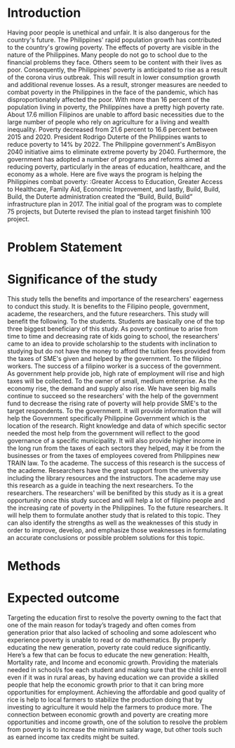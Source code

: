 # Introduction 
Having poor people is unethical and unfair. It is also dangerous for the country's future. The Philippines' rapid population growth has contributed to the country's growing poverty. The effects of poverty are visible in the nature of the Philippines.
Many people do not go to school due to the financial problems they face. Others seem to be content with their lives as poor. Consequently, the Philippines' poverty is anticipated to rise as a result of the corona virus outbreak. This will result in lower consumption growth and additional revenue losses. 
As a result, stronger measures are needed to combat poverty in the Philippines in the face of the pandemic, which has disproportionately affected the poor. With more than 16 percent of the population living in poverty, the Philippines have a pretty high poverty rate. About 17.6 million Filipinos are unable to afford basic necessities due to the large number of people who rely on agriculture for a living and wealth inequality. 
Poverty decreased from 21.6 percent to 16.6 percent between 2015 and 2020. President Rodrigo Duterte of the Philippines wants to reduce poverty to 14% by 2022. The Philippine government's AmBisyon 2040 initiative aims to eliminate extreme poverty by 2040. Furthermore, the government has adopted a number of programs and reforms aimed at reducing poverty, particularly in the areas of education, healthcare, and the economy as a whole.
Here are five ways the program is helping the Philippines combat poverty: :Greater Access to Education, Greater Access to Healthcare, Family Aid, Economic Improvement, and lastly, Build, Build, Build, the Duterte administration created the “Build, Build, Build” infrastructure plan in 2017. The initial goal of the program was to complete 75 projects, but Duterte revised the plan to instead target finishinh 100 project.

# Problem Statement
 
# Significance of the study
This study tells the benefits and importance of the researchers' eagerness to conduct this study. It is benefits to the Filipino people, government, academe, the researchers, and the future researchers. This study will benefit the following.
To the students. Students are basically one of the top three biggest beneficiary of this study. As poverty continue to arise from time to time and decreasing rate of kids going to school, the researchers' came to an idea to provide scholarship to the students with inclination to studying but do not have the money to afford the tuition fees provided from the taxes of SME's given and helped by the government.
To the filipino workers. The success of a filipino worker is a success of the government. As government help provide job, high rate of employment will rise and high taxes will be collected.
To the owner of small, medium  enterprise. As the economy rise, the demand and supply also rise. We have seen big malls continue to succeed so the researchers' with the help of the government fund to decrease the rising rate of poverty will help provide SME's  to the target respondents.
To the government. It will provide information that will help the Government specifically Philippine Government which is the location of the research. Right knowledge and data of which specific sector needed the most help from the government will reflect to the good governance of a specific municipality. It will also provide higher income in the long run from the taxes of each sectors they helped, may it be from the businesses or from the taxes of employees covered from Philippines new TRAIN law.
To the academe. The success of this research is the success of the academe. Researchers have the great support from the university including the library resources and the instructors. The academe may use this research as a guide in teaching the next researchers.
To the researchers. The researchers' will be benifited by this study as it is a great opportunity once this study succed and will help a lot of filipino people and the increasing rate of poverty in the Philippines.
To the future researchers. It will help them to formulate another study that is related to this topic. They can also identify the strengths as well as the weaknesses of this study in order to improve, develop, and emphasize those weaknesses in formulating an accurate conclusions or possible problem solutions for this topic.

# Methods

# Expected outcome
Targeting the education first to resolve the poverty owning to the fact that one of the main reason for today’s tragedy and often comes from generation prior that also lacked of schooling and some adolescent who experience poverty is unable to read or do mathematics. By properly educating the new generation, poverty rate could reduce significantly. Here’s a few that can be focus to educate the new generation: Health, Mortality rate, and Income and economic growth.
Providing the materials needed in school/s foe each student and making sure that the child is enroll even if it was in rural areas, by having education we can provide a skilled people that help the economic growth prior to that it can bring more opportunities for employment. 
Achieving the affordable and good quality of rice is help to local farmers to stabilize the production doing that by investing to agriculture it would help the farmers to produce more. 
The connection between economic growth and poverty are creating more opportunities and income growth, one of the solution to resolve the problem from poverty is to increase the minimum salary wage, but other tools such as earned income tax credits might be suited.
